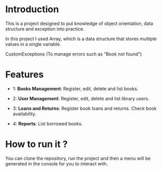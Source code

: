 # Introduction

This is a project designed to put knowledge of object orientation, data structure and exception into practice.

In this project I used Array, which is a data structure that stores multiple values in a single variable.

CustomExceptions (To manage errors such as “Book not found”)

# Features

- 1: **Books Management**: Register, edit, delete and list books.

- 2: **User Management**: Register, edit, delete and list library users.

- 3: **Loans and Returns**: Register book loans and returns. Check book availability.

- 4: **Reports**: List borrowed books.


# How to run it ? 

You can clone the repository, run the project and then a menu will be generated in the console for you to interact with.

